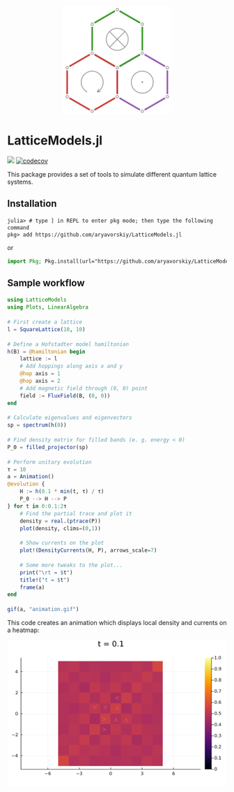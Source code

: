 <p align="center"><img src="docs/src/assets/logo.svg" width="250" /></p>

# LatticeModels.jl
[![](https://img.shields.io/badge/docs-latest-blue.svg)](https://aryavorskiy.github.io/LatticeModels.jl/)
[![codecov](https://codecov.io/gh/aryavorskiy/LatticeModels.jl/branch/master/graph/badge.svg?token=KQN77BL9UV)](https://codecov.io/gh/aryavorskiy/LatticeModels.jl)

This package provides a set of tools to simulate different quantum lattice systems.

## Installation

```jldoctest
julia> # type ] in REPL to enter pkg mode; then type the following command
pkg> add https://github.com/aryavorskiy/LatticeModels.jl
```
or
```julia
import Pkg; Pkg.install(url="https://github.com/aryavorskiy/LatticeModels.jl")
```

## Sample workflow

```julia
using LatticeModels
using Plots, LinearAlgebra

# First create a lattice
l = SquareLattice(10, 10)

# Define a Hofstadter model hamiltonian
h(B) = @hamiltonian begin   
    lattice := l
    # Add hoppings along axis x and y
    @hop axis = 1
    @hop axis = 2
    # Add magnetic field through (0, 0) point
    field := FluxField(B, (0, 0))
end

# Calculate eigenvalues and eigenvectors
sp = spectrum(h(0))

# Find density matrix for filled bands (e. g. energy < 0)
P_0 = filled_projector(sp)

# Perform unitary evolution
τ = 10
a = Animation()
@evolution {
    H := h(0.1 * min(t, τ) / τ)
    P_0 --> H --> P
} for t in 0:0.1:2τ
    # Find the partial trace and plot it
    density = real.(ptrace(P))
    plot(density, clims=(0,1))

    # Show currents on the plot
    plot!(DensityCurrents(H, P), arrows_scale=7)

    # Some more tweaks to the plot...
    print("\rt = $t")
    title!("t = $t")
    frame(a)
end

gif(a, "animation.gif")
```

This code creates an animation which displays local density and currents on a heatmap:

![](animation.gif)